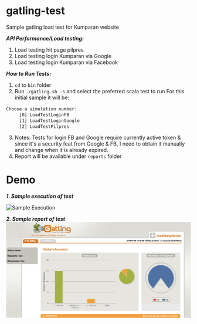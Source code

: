 # gatling-test
Sample gatling load test for Kumparan website

***API Performance/Load testing:***
1. Load testing hit page pilpres
2. Load testing login Kumparan via Google
3. Load testing login Kumparan via Facebook

***How to Run Tests:***
1. `cd` to `bin` folder
2. Run `./gatling.sh -s` and select the preferred scala test to run
For this initial sample it will be:
```
Choose a simulation number:
     [0] LoadTestLoginFB
     [1] LoadTestLoginGoogle
     [2] LoadTestPilpres
 ```
3. Notes: Tests for login FB and Google require currently active token & since it's a security feat from Google & FB, I need to obtain it manually and change when it is already expired.
4. Report will be available under `reports` folder

# Demo

***1. Sample execution of test***

![Sample Execution](https://github.com/sumargoraymond/gatling-test/blob/master/demo/loadtest720gif.gif)

***2. Sample report of test***
![Sample Report](https://github.com/sumargoraymond/gatling-test/blob/master/demo/sampleResult.png)

